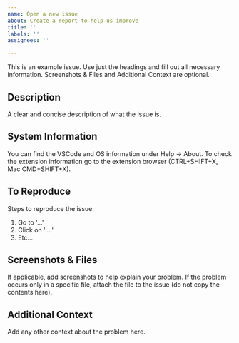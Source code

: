 ```yaml
---
name: Open a new issue
about: Create a report to help us improve
title: ''
labels: ''
assignees: ''

---
```


This is an example issue. Use just the headings and fill out all necessary information. Screenshots & Files and Additional Context are optional.

## Description

A clear and concise description of what the issue is.

## System Information

You can find the VSCode and OS information under Help -> About. To check the extension information go to the extension browser (CTRL+SHIFT+X, Mac CMD+SHIFT+X).

## To Reproduce

Steps to reproduce the issue:

1. Go to '...'
2. Click on '....'
3. Etc...

## Screenshots & Files

If applicable, add screenshots to help explain your problem. If the problem occurs only in a specific file, attach the file to the issue (do not copy the contents here).

## Additional Context

Add any other context about the problem here.
